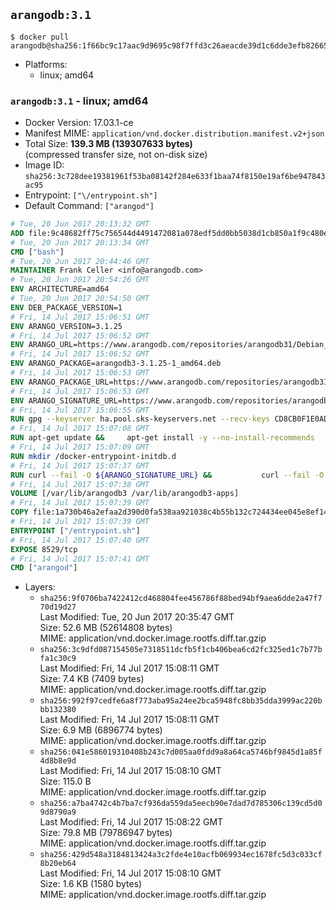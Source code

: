 ## `arangodb:3.1`

```console
$ docker pull arangodb@sha256:1f66bc9c17aac9d9695c98f7ffd3c26aeacde39d1c6dde3efb8266540eeeae6b
```

-	Platforms:
	-	linux; amd64

### `arangodb:3.1` - linux; amd64

-	Docker Version: 17.03.1-ce
-	Manifest MIME: `application/vnd.docker.distribution.manifest.v2+json`
-	Total Size: **139.3 MB (139307633 bytes)**  
	(compressed transfer size, not on-disk size)
-	Image ID: `sha256:3c728dee19381961f53ba08142f284e633f1baa74f8150e19af6be947843ac95`
-	Entrypoint: `["\/entrypoint.sh"]`
-	Default Command: `["arangod"]`

```dockerfile
# Tue, 20 Jun 2017 20:13:32 GMT
ADD file:9c48682ff75c756544d4491472081a078edf5dd0bb5038d1cb850a1f9c480e3e in / 
# Tue, 20 Jun 2017 20:13:34 GMT
CMD ["bash"]
# Tue, 20 Jun 2017 20:44:46 GMT
MAINTAINER Frank Celler <info@arangodb.com>
# Tue, 20 Jun 2017 20:54:26 GMT
ENV ARCHITECTURE=amd64
# Tue, 20 Jun 2017 20:54:50 GMT
ENV DEB_PACKAGE_VERSION=1
# Fri, 14 Jul 2017 15:06:51 GMT
ENV ARANGO_VERSION=3.1.25
# Fri, 14 Jul 2017 15:06:52 GMT
ENV ARANGO_URL=https://www.arangodb.com/repositories/arangodb31/Debian_8.0
# Fri, 14 Jul 2017 15:06:52 GMT
ENV ARANGO_PACKAGE=arangodb3-3.1.25-1_amd64.deb
# Fri, 14 Jul 2017 15:06:53 GMT
ENV ARANGO_PACKAGE_URL=https://www.arangodb.com/repositories/arangodb31/Debian_8.0/amd64/arangodb3-3.1.25-1_amd64.deb
# Fri, 14 Jul 2017 15:06:53 GMT
ENV ARANGO_SIGNATURE_URL=https://www.arangodb.com/repositories/arangodb31/Debian_8.0/amd64/arangodb3-3.1.25-1_amd64.deb.asc
# Fri, 14 Jul 2017 15:06:55 GMT
RUN gpg --keyserver ha.pool.sks-keyservers.net --recv-keys CD8CB0F1E0AD5B52E93F41E7EA93F5E56E751E9B
# Fri, 14 Jul 2017 15:07:08 GMT
RUN apt-get update &&     apt-get install -y --no-install-recommends         libjemalloc1 	libsnappy1         ca-certificates         pwgen         curl     &&     rm -rf /var/lib/apt/lists/*
# Fri, 14 Jul 2017 15:07:09 GMT
RUN mkdir /docker-entrypoint-initdb.d
# Fri, 14 Jul 2017 15:07:37 GMT
RUN curl --fail -O ${ARANGO_SIGNATURE_URL} &&           curl --fail -O ${ARANGO_PACKAGE_URL} &&             gpg --verify ${ARANGO_PACKAGE}.asc &&     (echo arangodb3 arangodb3/password password test | debconf-set-selections) &&     (echo arangodb3 arangodb3/password_again password test | debconf-set-selections) &&     DEBIAN_FRONTEND="noninteractive" dpkg -i ${ARANGO_PACKAGE} &&     rm -rf /var/lib/arangodb3/* &&     sed -ri         -e 's!127\.0\.0\.1!0.0.0.0!g'         -e 's!^(file\s*=).*!\1 -!'         -e 's!^#\s*uid\s*=.*!uid = arangodb!'         -e 's!^#\s*gid\s*=.*!gid = arangodb!'         /etc/arangodb3/arangod.conf     &&     rm -f ${ARANGO_PACKAGE}*
# Fri, 14 Jul 2017 15:07:38 GMT
VOLUME [/var/lib/arangodb3 /var/lib/arangodb3-apps]
# Fri, 14 Jul 2017 15:07:39 GMT
COPY file:1a730b46a2efaa2d390d0fa538aa921038c4b55b132c724434ee045e8ef14ed3 in /entrypoint.sh 
# Fri, 14 Jul 2017 15:07:39 GMT
ENTRYPOINT ["/entrypoint.sh"]
# Fri, 14 Jul 2017 15:07:40 GMT
EXPOSE 8529/tcp
# Fri, 14 Jul 2017 15:07:41 GMT
CMD ["arangod"]
```

-	Layers:
	-	`sha256:9f0706ba7422412cd468804fee456786f88bed94bf9aea6dde2a47f770d19d27`  
		Last Modified: Tue, 20 Jun 2017 20:35:47 GMT  
		Size: 52.6 MB (52614808 bytes)  
		MIME: application/vnd.docker.image.rootfs.diff.tar.gzip
	-	`sha256:3c9dfd087154505e7318511dcfb5f1cb406bea6cd2fc325ed1c7b77bfa1c30c9`  
		Last Modified: Fri, 14 Jul 2017 15:08:11 GMT  
		Size: 7.4 KB (7409 bytes)  
		MIME: application/vnd.docker.image.rootfs.diff.tar.gzip
	-	`sha256:992f97cedfe6a8f773aba95a24ee2bca5948fc8bb35dda3999ac220bbb132380`  
		Last Modified: Fri, 14 Jul 2017 15:08:11 GMT  
		Size: 6.9 MB (6896774 bytes)  
		MIME: application/vnd.docker.image.rootfs.diff.tar.gzip
	-	`sha256:041e586019310408b243c7d005aa0fdd9a8a64ca5746bf9845d1a85f4d8b8e9d`  
		Last Modified: Fri, 14 Jul 2017 15:08:10 GMT  
		Size: 115.0 B  
		MIME: application/vnd.docker.image.rootfs.diff.tar.gzip
	-	`sha256:a7ba4742c4b7ba7cf936da559da5eecb90e7dad7d785306c139cd5d09d8790a9`  
		Last Modified: Fri, 14 Jul 2017 15:08:22 GMT  
		Size: 79.8 MB (79786947 bytes)  
		MIME: application/vnd.docker.image.rootfs.diff.tar.gzip
	-	`sha256:429d548a3184813424a3c2fde4e10acfb069934ec1678fc5d3c033cf8b20eb64`  
		Last Modified: Fri, 14 Jul 2017 15:08:10 GMT  
		Size: 1.6 KB (1580 bytes)  
		MIME: application/vnd.docker.image.rootfs.diff.tar.gzip
